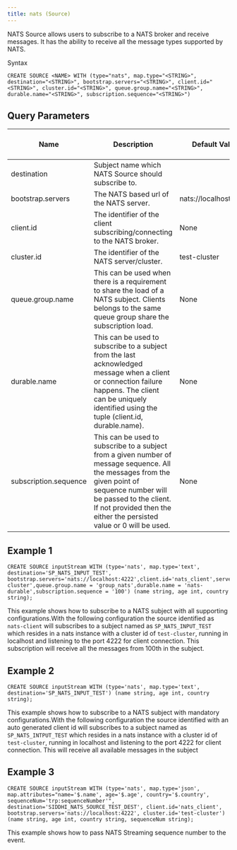 ```yaml
---
title: nats (Source)
---
```


NATS Source allows users to subscribe to a NATS broker and receive
messages. It has the ability to receive all the message types supported
by NATS.

Syntax

    CREATE SOURCE <NAME> WITH (type="nats", map.type="<STRING>", destination="<STRING>", bootstrap.servers="<STRING>", client.id="<STRING>", cluster.id="<STRING>", queue.group.name="<STRING>", durable.name="<STRING>", subscription.sequence="<STRING>")

## Query Parameters

| Name                  | Description                                                                                                                                                                                                                                       | Default Value         | Possible Data Types | Optional | Dynamic |
|-----------------------|---------------------------------------------------------------------------------------------------------------------------------------------------------------------------------------------------------------------------------------------------|-----------------------|---------------------|----------|---------|
| destination           | Subject name which NATS Source should subscribe to.                                                                                                                                                                                               |                       | STRING              | No       | No      |
| bootstrap.servers     | The NATS based url of the NATS server.                                                                                                                                                                                                            | nats://localhost:4222 | STRING              | Yes      | No      |
| client.id             | The identifier of the client subscribing/connecting to the NATS broker.                                                                                                                                                                           | None                  | STRING              | Yes      | No      |
| cluster.id            | The identifier of the NATS server/cluster.                                                                                                                                                                                                        | test-cluster          | STRING              | Yes      | No      |
| queue.group.name      | This can be used when there is a requirement to share the load of a NATS subject. Clients belongs to the same queue group share the subscription load.                                                                                            | None                  | STRING              | Yes      | No      |
| durable.name          | This can be used to subscribe to a subject from the last acknowledged message when a client or connection failure happens. The client can be uniquely identified using the tuple (client.id, durable.name).                                       | None                  | STRING              | Yes      | No      |
| subscription.sequence | This can be used to subscribe to a subject from a given number of message sequence. All the messages from the given point of sequence number will be passed to the client. If not provided then the either the persisted value or 0 will be used. | None                  | STRING              | Yes      | No      |

## Example 1

    CREATE SOURCE inputStream WITH (type='nats', map.type='text', destination='SP_NATS_INPUT_TEST', bootstrap.servers='nats://localhost:4222',client.id='nats_client',server.id='test-cluster',queue.group.name = 'group_nats',durable.name = 'nats-durable',subscription.sequence = '100') (name string, age int, country string);

This example shows how to subscribe to a NATS subject with all
supporting configurations.With the following configuration the source
identified as `nats-client` will subscribes to a subject named as
`SP_NATS_INPUT_TEST` which resides in a nats instance with a
cluster id of `test-cluster`, running in localhost and listening to
the port 4222 for client connection. This subscription will receive all
the messages from 100th in the subject.

## Example 2

    CREATE SOURCE inputStream WITH (type='nats', map.type='text', destination='SP_NATS_INPUT_TEST') (name string, age int, country string);

This example shows how to subscribe to a NATS subject with mandatory
configurations.With the following configuration the source identified
with an auto generated client id will subscribes to a subject named as
`SP_NATS_INTPUT_TEST` which resides in a nats instance with a
cluster id of `test-cluster`, running in localhost and listening to
the port 4222 for client connection. This will receive all available
messages in the subject

## Example 3

    CREATE SOURCE inputStream WITH (type='nats', map.type='json', map.attributes="name='$.name', age='$.age', country='$.country', sequenceNum='trp:sequenceNumber'", destination='SIDDHI_NATS_SOURCE_TEST_DEST', client.id='nats_client', bootstrap.servers='nats://localhost:4222', cluster.id='test-cluster') (name string, age int, country string, sequenceNum string);

This example shows how to pass NATS Streaming sequence number to the
event.
